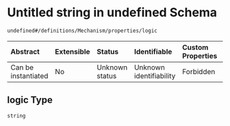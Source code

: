 # Untitled string in undefined Schema

```txt
undefined#/definitions/Mechanism/properties/logic
```



| Abstract            | Extensible | Status         | Identifiable            | Custom Properties | Additional Properties | Access Restrictions | Defined In                                                                  |
| :------------------ | :--------- | :------------- | :---------------------- | :---------------- | :-------------------- | :------------------ | :-------------------------------------------------------------------------- |
| Can be instantiated | No         | Unknown status | Unknown identifiability | Forbidden         | Allowed               | none                | [schema.schema.json\*](../../out/schema.schema.json "open original schema") |

## logic Type

`string`
